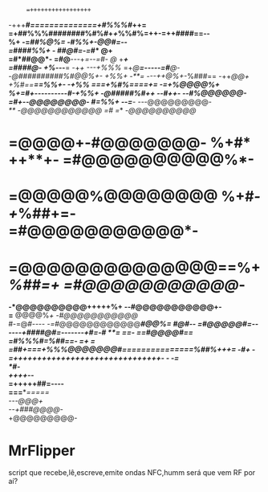                                                                      
         =+++++++++++++++++                                        
   -+++**#*==============+#%%%#*++=                                   
=+##%%%########%#%#+*+*%%#%=++-=++####==--                         
%+          -=****#*#%@%=     -*#%%+-*@@#=--                       
            =*#*#*#*#%%+ -  ##@#=-=*#*  **@+                       
            =#*#**#@@*- =#@**---+*=--=#*- *@*        +******+      
            =#*#*##@*- +%*---**= -+*+ ---+%%%* =+*@**=-----=#**@*-    
 -*@##########%#@@%+-  +%%+   -**= ---++@%+-*%###==         -++*@@+   
+%#==**********==%%+-   -+%%    ===+%#%====*+=           -=+%@@@@%+   
%+=#+----------*#-+%%+    -@#####%#++ --#++-         --*#%@@@@@@*-    
=#+--*@@@@@@@@*- *#=%%+           --=***-        ---*@@@@@@@@@*-     
** -@@@@@@@@@@@@  **=#*          =***           -*@@@@@@@@@@*         
# =@@@@+-#@@@@@@@- %+#*      ++**+-          =#@@@@@@@@@@%*-          
# =@@@@@%@@@@@@@@  %+#*-+*%##+=-           =#@@@@@@@@@@@*-            
# =@@@@@@@@@@@@@@==%+*%##=+              =#@@@@@@@@@@@*-              
**-*@@@@@@@@@@+++++%+                 --#@@@@@@@@@@@+-                
=**  @@@@%*+                         -#@@@@@@@@@@@*                   
#-=@*#----                       -=*#@@@@@@@@@@@@***************#*@@%=
*#@#--                          =#@@@@@#=------+####@#*=-------*+#=-#*
**=               ==-        ==#@@@@#==             =#%%%#=*%##==- =*+
=                 =##+===+%%%@@@@@@@#===============%##%*+++=     -#+ 
                   - =+++++++++++++++++++++++++++++++-  -       -**=  
                                                               *#-    
                                                      ++++*****--     
                                              =+++++##=----           
                                        ===****=====                  
                                     ---@@@+                          
                                --+###@@@@*-                          
                               +@@@@@@@@@-                            
# MrFlipper
                                                                                  
script que recebe,lê,escreve,emite ondas NFC,humm será que vem RF por aí?
